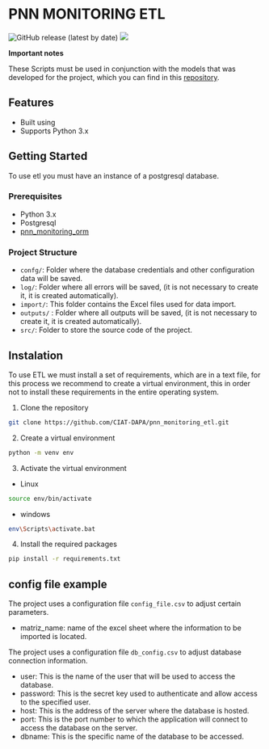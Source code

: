 # PNN MONITORING ETL

![GitHub release (latest by date)](https://img.shields.io/github/v/release/CIAT-DAPA/pnn_monitoring_etl) ![](https://img.shields.io/github/v/tag/CIAT-DAPA/pnn_monitoring_etl)

**Important notes**

These Scripts must be used in conjunction with the models that was developed for the project, which you can find in this [repository](https://github.com/search?q=pnn_monitoring&type=repositories).

## Features

- Built using 
- Supports Python 3.x

## Getting Started

To use etl you must have an instance of a postgresql database.

### Prerequisites

- Python 3.x
- Postgresql
- [pnn_monitoring_orm](https://github.com/CIAT-DAPA/pnn_monitoring_orm)

### Project Structure

- `confg/`: Folder where the database credentials and other configuration data will be saved.
- `log/`: Folder where all errors will be saved, (it is not necessary to create it, it is created automatically).
- `import/`: This folder contains the Excel files used for data import.
- `outputs/` : Folder where all outputs will be saved, (it is not necessary to create it, it is created automatically).
- `src/`: Folder to store the source code of the project.


## Instalation

To use ETL we must install a set of requirements, which are in a text file, for this process we recommend to create a virtual environment, this in order not to install these requirements in the entire operating system.

1. Clone the repository
````sh
git clone https://github.com/CIAT-DAPA/pnn_monitoring_etl.git
````

2. Create a virtual environment
````sh
python -m venv env
````

3. Activate the virtual environment
- Linux
````sh
source env/bin/activate
````
- windows
````sh
env\Scripts\activate.bat
````

4. Install the required packages

````sh
pip install -r requirements.txt
````

## config file example

The project uses a configuration file `config_file.csv` to adjust certain parameters.

- matriz_name: name of the excel sheet where the information to be imported is located.

The project uses a configuration file `db_config.csv` to adjust database connection information.

- user: This is the name of the user that will be used to access the database.
- password: This is the secret key used to authenticate and allow access to the specified user.
- host: This is the address of the server where the database is hosted.
- port: This is the port number to which the application will connect to access the database on the server.
- dbname: This is the specific name of the database to be accessed.

